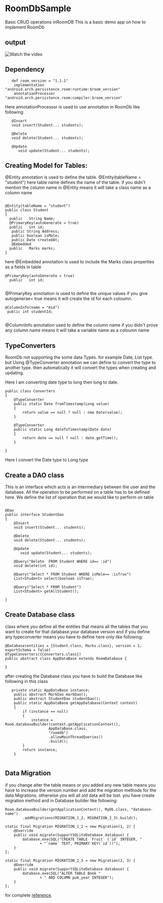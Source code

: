 # RoomDbSample
Basic CRUD operations inRoomDB
This is a basic demo app on how to implement RoomDb 

## output


![Watch the video](https://media.giphy.com/media/9M1qqgTBB0m44bEmXd/giphy.gif)



    
   ## Dependency
```
   def room_version = "1.1.1"
    implementation "android.arch.persistence.room:runtime:$room_version"
    annotationProcessor "android.arch.persistence.room:compiler:$room_version"
```
Here annotationProcessor is used to use annotation in RoomDb like following
 ```
    @Insert
    void insert(Student... students);

    @Delete
    void delete(Student... students);

    @Update
       void update(Student... students);
 
 ```
 
 ## Creating Model for Tables:
 
 @Entity annotation is used to define the table. 
 @Entity(tableName = "student") here table name defines the name of the table.
 if you didn't mention the column name in @Entity means it  will take a class name as a column name
 
```

@Entity(tableName = "student")
public class Student
{
  public   String Name;
  @PrimaryKey(autoGenerate = true)
  public   int id;
   public String Address;
   public boolean isMale;
   public Date createdAt;
   @Embedded
  public   Marks marks;
}
```

here  @Embedded annotation is used to include the Marks class properties as a fields in table

```
@PrimaryKey(autoGenerate = true)
  public   int id;
  
```

@PrimaryKey annotation is used to define the unique values
if you give autogenerae= true means it will create the id for each coloumn.

  ```
  @ColumnInfo(name = "mid")
   public int studentId;
   
  ```
  
  @ColumnInfo annotation used to define the column name if you didn't prove any column name means it will take a variable name as a coloumn name
  
  
##  TypeConverters 
 RoomDb not supporting the some data Types. for example Date, List type.
  but Using @TypeConverter annotation we can define to convert the type to another type. then automatically it will convert the types when creating and updating.
   
Here I am converting date type to long then long to date.

```
public class Converters
{
    @TypeConverter
    public static Date fromTimestamp(Long value)
    {
        return value == null ? null : new Date(value);
    }

    @TypeConverter
    public static Long dateToTimestamp(Date date)
    {
        return date == null ? null : date.getTime();
    }

}

```
Here I convert the Date type to Long type 

## Create a DAO class

This is an interface which acts is an intermediary between the user and the database. All the operation to be performed on a table has to be defined here. We define the list of operation that we would like to perform on table

```

@Dao
public interface StudentDao
{
    @Insert
    void insert(Student... students);

    @Delete
    void delete(Student... students);

    @Update
       void update(Student... students);

    @Query("Delete  FROM Student WHERE id== :id")
    void delete(int id);

    @Query("Select * FROM Student WHERE isMale== :isTrue")
    List<Student> select(boolean isTrue);

    @Query("Select * FROM Student")
    List<Student> getAllStudent();

}

```

## Create Database class
class where you define all the entities that means all the tables that you want to create for that database.your database version and if you define any typeconverter  means you have to define here only
like following:

```
@Database(entities = {Student.class, Marks.class}, version = 1, exportSchema = false)
@TypeConverters({Converters.class})
public abstract class AppDataBase extends RoomDatabase {

}

```

after creating the Database class you have to build the Database like following in this class

```
   private static AppDataBase instance;
    public abstract MarkDao markDao();
    public abstract StudentDao studentDao();
    public static AppDataBase getAppDatabase(Context context)
    {
        if (instance == null)
        {
            instance = Room.databaseBuilder(context.getApplicationContext(),
                    AppDataBase.class,
                    "roomdb")
                    .allowMainThreadQueries()
                    .build();
        }
        return instance;
    }
    
```

## Data Migration

if you change alter the table means or you added any new table means you have to increase the version number and add the migration methods for the data Migrations. otherwise you will all old data will be lost.
you have create migration method and in Database builder like following:

```
Room.databaseBuilder(getApplicationContext(), MyDb.class, "database-name")
        .addMigrations(MIGRATION_1_2, MIGRATION_2_3).build();

static final Migration MIGRATION_1_2 = new Migration(1, 2) {
    @Override
    public void migrate(SupportSQLiteDatabase database) {
        database.execSQL("CREATE TABLE `Fruit` (`id` INTEGER, "
                + "`name` TEXT, PRIMARY KEY(`id`))");
    }
};

static final Migration MIGRATION_2_3 = new Migration(2, 3) {
    @Override
    public void migrate(SupportSQLiteDatabase database) {
        database.execSQL("ALTER TABLE Book "
                + " ADD COLUMN pub_year INTEGER");
    }
};

```

for complete [reference](https://developer.android.com/topic/libraries/architecture/room).


